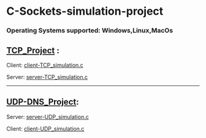 # C-Sockets-simulation-project

### Operating Systems supported: **Windows**,**Linux**,**MacOs**



## [TCP_Project](https://github.com/Marxo03/C-Sockets-simulation-project/tree/main/TCP_Project) :

Client: [client-TCP_simulation.c](https://github.com/Marxo03/C-Sockets-simulation-project/tree/main/TCP_Project/Client/client-TCP_simulation.c)

Server: [server-TCP_simulation.c](https://github.com/Marxo03/C-Sockets-simulation-project/tree/main/TCP_Project/Server/server-TCP_simulation.c)

---

## [UDP-DNS_Project](https://github.com/Marxo03/C-Sockets-simulation-project/tree/main/UDP-DNS_Project):

Server: [server-UDP_simulation.c](https://github.com/Marxo03/C-Sockets-simulation-project/tree/main/UDP-DNS_Project/Client/client-UDP_simulation.c)

Client: [client-UDP_simulation.c](https://github.com/Marxo03/C-Sockets-simulation-project/tree/main/UDP-DNS_Project/Server/server-UDP_simulation.c)
